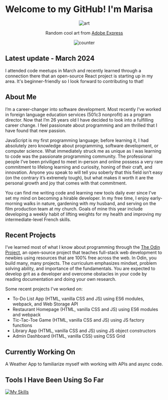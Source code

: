 # Welcome to my GitHub! I'm Marisa

<div align="center">
  
![art](https://github.com/mrzamin/mrzamin/assets/142754418/385a6a2e-f99f-45b4-b15c-83befd532b30)

Random cool art from <a href="https://www.adobe.com/express/">Adobe Express</a>

</div>

<div align="center">
<img src="https://komarev.com/ghpvc/?username=mrzamin&color=lightgrey" alt="counter"/>
</div>

## Latest update - March 2024

I attended code meetups in March and recently learned through a connection there that an open-source React project is starting up in my area. It's beginner-friendly so I look forward to contributing to that!

## About Me

I’m a career-changer into software development. Most recently I’ve worked in foreign language education services (501c3 nonprofit) as a program director. Now that I’m 26 years old I have decided to look into a fulfilling career change. I feel passionate about programming and am thrilled that I have found that new passion.

JavaScript is my first programming language; before learning it, I had absolutely zero knowledge about programming, software development, or computer science. What immediately struck me as unique as I was learning to code was the passionate programming community. The professional people I’ve been priviliged to meet in-person and online possess a very rare commitment to lifelong learning and curiosity, honing of their craft, and innovation. Anyone you speak to will tell you soberly that this field isn’t easy (on the contrary it’s extremely tough), but what makes it worth it are the personal growth and joy that comes with that commitment.

You can find me writing code and learning new tools daily ever since I’ve set my mind on becoming a hirable developer. In my free time, I enjoy early-morning walks in nature, gardening with my husband, and serving on the film production team at my church. Goals of mine this year include developing a weekly habit of lifting weights for my health and improving my intermediate-level French skills.

## Recent Projects

I’ve learned most of what I know about programming through the [The Odin Project](https://www.theodinproject.com/about), an open-source project that teaches full-stack web development to newbies using resources that are 100% free across the web. In Odin, you build many, many projects. The curriculum emphasizes mindset, problem solving ability, and importance of the fundamentals. You are expected to develop grit as a developer and overcome obstacles in your code by reading documentation and doing your own research. 

Some recent projects I've worked on:

- To-Do List App (HTML, vanilla CSS and JS) using ES6 modules, webpack, and Web Storage API
- Restaurant Homepage (HTML, vanilla CSS and JS) using ES6 modules and webpack
- Tic-Tac-Toe Game (HTML, vanilla CSS and JS) using JS factory functions
- Library App (HTML, vanilla CSS and JS) using JS object constructors
- Admin Dashboard (HTML, vanilla CSS) using CSS Grid

## Currently Working On

A Weather App to familiarize myself with working with APIs and async code.

## Tools I Have Been Using So Far

[![My Skills](https://skillicons.dev/icons?i=js,html,css,babel,git,jest,npm,react,ubuntu,vscode,webpack)](https://skillicons.dev)
